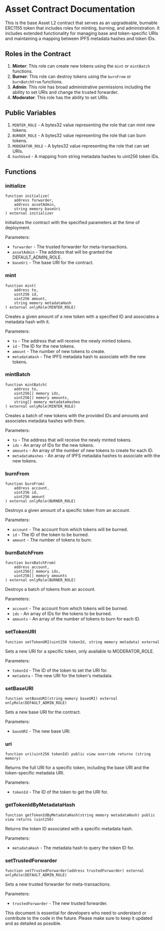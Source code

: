 # Asset Contract Documentation

This is the base Asset L2 contract that serves as an upgradeable, burnable ERC1155 token that includes roles for minting, burning, and administration. It includes extended functionality for managing base and token-specific URIs and maintaining a mapping between IPFS metadata hashes and token IDs.

## Roles in the Contract

1. **Minter**: This role can create new tokens using the `mint` or `mintBatch` functions.
2. **Burner**: This role can destroy tokens using the `burnFrom` or `burnBatchFrom` functions.
3. **Admin**: This role has broad administrative permissions including the ability to set URIs and change the trusted forwarder.
4. **Moderator**: This role has the ability to set URIs.

## Public Variables

1. `MINTER_ROLE` - A bytes32 value representing the role that can mint new tokens.
2. `BURNER_ROLE` - A bytes32 value representing the role that can burn tokens.
3. `MODERATOR_ROLE` - A bytes32 value representing the role that can set URIs.
4. `hashUsed` - A mapping from string metadata hashes to uint256 token IDs.

## Functions

### initialize

```solidity
function initialize(
    address forwarder,
    address assetAdmin,
    string memory baseUri
) external initializer
```

Initializes the contract with the specified parameters at the time of deployment.

Parameters:

- `forwarder` - The trusted forwarder for meta-transactions.
- `assetAdmin` - The address that will be granted the DEFAULT_ADMIN_ROLE.
- `baseUri` - The base URI for the contract.

### mint

```solidity
function mint(
    address to,
    uint256 id,
    uint256 amount,
    string memory metadataHash
) external onlyRole(MINTER_ROLE)
```

Creates a given amount of a new token with a specified ID and associates a metadata hash with it.

Parameters:

- `to` - The address that will receive the newly minted tokens.
- `id` - The ID for the new tokens.
- `amount` - The number of new tokens to create.
- `metadataHash` - The IPFS metadata hash to associate with the new tokens.

### mintBatch

```solidity
function mintBatch(
    address to,
    uint256[] memory ids,
    uint256[] memory amounts,
    string[] memory metadataHashes
) external onlyRole(MINTER_ROLE)
```

Creates a batch of new tokens with the provided IDs and amounts and associates metadata hashes with them.

Parameters:

- `to` - The address that will receive the newly minted tokens.
- `ids` - An array of IDs for the new tokens.
- `amounts` - An array of the number of new tokens to create for each ID.
- `metadataHashes` - An array of IPFS metadata hashes to associate with the new tokens.

### burnFrom

```solidity
function burnFrom(
    address account,
    uint256 id,
    uint256 amount
) external onlyRole(BURNER_ROLE)
```

Destroys a given amount of a specific token from an account.

Parameters:

- `account` - The account from which tokens will be burned.
- `id` - The ID of the token to be burned.
- `amount` - The number of tokens to burn.

### burnBatchFrom

```solidity
function burnBatchFrom(
    address account,
    uint256[] memory ids,
    uint256[] memory amounts
) external onlyRole(BURNER_ROLE)
```

Destroys a batch of tokens from an account.

Parameters:

- `account` - The account from which tokens will be burned.
- `ids` - An array of IDs for the tokens to be burned.
- `amounts` - An array of the number of tokens to burn for each ID.

### setTokenURI

```solidity
function setTokenURI(uint256 tokenId, string memory metadata) external
```

Sets a new URI for a specific token, only available to MODERATOR_ROLE.

Parameters:

- `tokenId` - The ID of the token to set the URI for.
- `metadata` - The new URI for the token's metadata.

### setBaseURI

```solidity
function setBaseURI(string memory baseURI) external onlyRole(DEFAULT_ADMIN_ROLE)
```

Sets a new base URI for the contract.

Parameters:

- `baseURI` - The new base URI.

### uri

```solidity
function uri(uint256 tokenId) public view override returns (string memory)
```

Returns the full URI for a specific token, including the base URI and the token-specific metadata URI.

Parameters:

- `tokenId` - The ID of the token to get the URI for.

### getTokenIdByMetadataHash

```solidity
function getTokenIdByMetadataHash(string memory metadataHash) public view returns (uint256)
```

Returns the token ID associated with a specific metadata hash.

Parameters:

- `metadataHash` - The metadata hash to query the token ID for.

### setTrustedForwarder

```solidity
function setTrustedForwarder(address trustedForwarder) external onlyRole(DEFAULT_ADMIN_ROLE)
```

Sets a new trusted forwarder for meta-transactions.

Parameters:

- `trustedForwarder` - The new trusted forwarder.

This document is essential for developers who need to understand or contribute to the code in the future. Please make sure to keep it updated and as detailed as possible.
